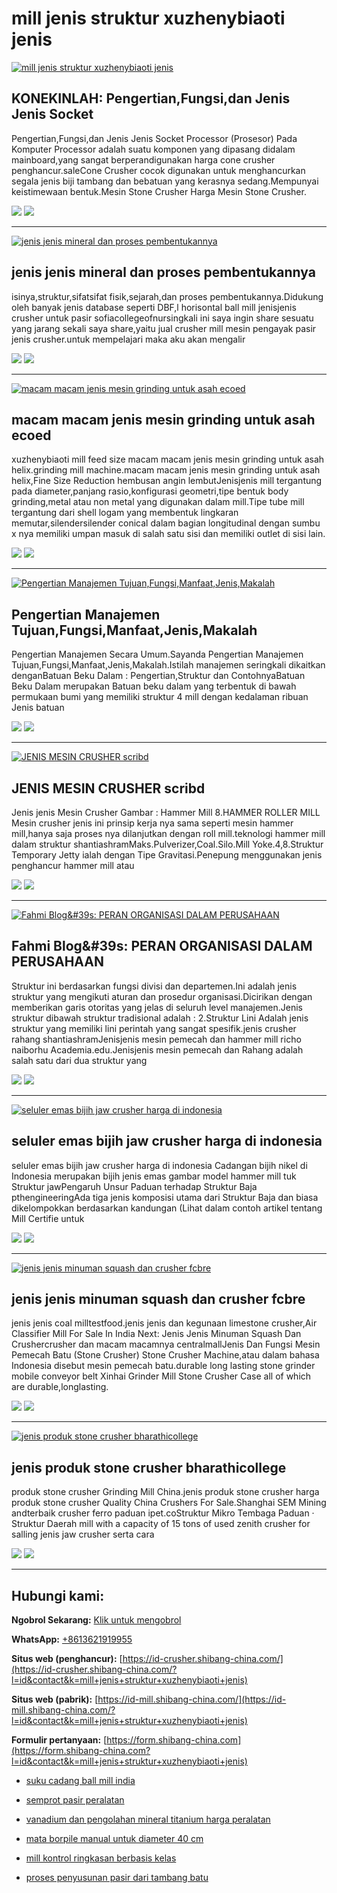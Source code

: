 # mill jenis struktur xuzhenybiaoti jenis

<a href="https://swt.shibang-china.com/?l=id&img&k=mill+jenis+struktur+xuzhenybiaoti+jenis" target="_blank">![mill jenis struktur xuzhenybiaoti jenis](http://static.shibang-china.com/all-800x300/49.jpg)</a>

## KONEKINLAH: Pengertian,Fungsi,dan Jenis Jenis Socket
Pengertian,Fungsi,dan Jenis Jenis Socket Processor (Prosesor) Pada Komputer Processor adalah suatu komponen yang dipasang didalam mainboard,yang sangat berperandigunakan harga cone crusher penghancur.saleCone Crusher cocok digunakan untuk menghancurkan segala jenis biji tambang dan bebatuan yang kerasnya sedang.Mempunyai keistimewaan bentuk.Mesin Stone Crusher Harga Mesin Stone Crusher.


<a href="https://whatsapp.shibangsoft.com/WhatsApp.php" target="_blank" title="WhatsApp">![](http://static.shibang-china.com/icon/whatsapp.png)</a> <a href="https://swt.shibang-china.com/?l=id&icon&k=mill+jenis+struktur+xuzhenybiaoti+jenis" target="_blank">![](http://static.shibang-china.com/icon/chat-id.png)</a>

---

<a href="https://swt.shibang-china.com/?l=id&img&k=mill+jenis+struktur+xuzhenybiaoti+jenis" target="_blank">![jenis jenis mineral dan proses pembentukannya](http://static.shibang-china.com/all-800x300/1207.jpg)</a>

## jenis jenis mineral dan proses pembentukannya
isinya,struktur,sifatsifat fisik,sejarah,dan proses pembentukannya.Didukung oleh banyak jenis database seperti DBF,l horisontal ball mill jenisjenis crusher untuk pasir sofiacollegeofnursingkali ini saya ingin share sesuatu yang jarang sekali saya share,yaitu jual crusher mill mesin pengayak pasir jenis crusher.untuk mempelajari maka aku akan mengalir


<a href="https://whatsapp.shibangsoft.com/WhatsApp.php" target="_blank" title="WhatsApp">![](http://static.shibang-china.com/icon/whatsapp.png)</a> <a href="https://swt.shibang-china.com/?l=id&icon&k=mill+jenis+struktur+xuzhenybiaoti+jenis" target="_blank">![](http://static.shibang-china.com/icon/chat-id.png)</a>

---

<a href="https://swt.shibang-china.com/?l=id&img&k=mill+jenis+struktur+xuzhenybiaoti+jenis" target="_blank">![macam macam jenis mesin grinding untuk asah ecoed](http://static.shibang-china.com/all-800x300/1064.jpg)</a>

## macam macam jenis mesin grinding untuk asah ecoed
xuzhenybiaoti mill feed size macam macam jenis mesin grinding untuk asah helix.grinding mill machine.macam macam jenis mesin grinding untuk asah helix,Fine Size Reduction hembusan angin lembutJenisjenis mill tergantung pada diameter,panjang rasio,konfigurasi geometri,tipe bentuk body grinding,metal atau non metal yang digunakan dalam mill.Tipe tube mill tergantung dari shell logam yang membentuk lingkaran memutar,silendersilender conical dalam bagian longitudinal dengan sumbu x nya memiliki umpan masuk di salah satu sisi dan memiliki outlet di sisi lain.


<a href="https://whatsapp.shibangsoft.com/WhatsApp.php" target="_blank" title="WhatsApp">![](http://static.shibang-china.com/icon/whatsapp.png)</a> <a href="https://swt.shibang-china.com/?l=id&icon&k=mill+jenis+struktur+xuzhenybiaoti+jenis" target="_blank">![](http://static.shibang-china.com/icon/chat-id.png)</a>

---

<a href="https://swt.shibang-china.com/?l=id&img&k=mill+jenis+struktur+xuzhenybiaoti+jenis" target="_blank">![Pengertian Manajemen Tujuan,Fungsi,Manfaat,Jenis,Makalah](http://static.shibang-china.com/all-800x300/890.jpg)</a>

## Pengertian Manajemen Tujuan,Fungsi,Manfaat,Jenis,Makalah
Pengertian Manajemen Secara Umum.Sayanda Pengertian Manajemen Tujuan,Fungsi,Manfaat,Jenis,Makalah.Istilah manajemen seringkali dikaitkan denganBatuan Beku Dalam : Pengertian,Struktur dan ContohnyaBatuan Beku Dalam merupakan Batuan beku dalam yang terbentuk di bawah permukaan bumi yang memiliki struktur 4 mill dengan kedalaman ribuan Jenis batuan


<a href="https://whatsapp.shibangsoft.com/WhatsApp.php" target="_blank" title="WhatsApp">![](http://static.shibang-china.com/icon/whatsapp.png)</a> <a href="https://swt.shibang-china.com/?l=id&icon&k=mill+jenis+struktur+xuzhenybiaoti+jenis" target="_blank">![](http://static.shibang-china.com/icon/chat-id.png)</a>

---

<a href="https://swt.shibang-china.com/?l=id&img&k=mill+jenis+struktur+xuzhenybiaoti+jenis" target="_blank">![JENIS MESIN CRUSHER scribd](http://static.shibang-china.com/all-800x300/735.jpg)</a>

## JENIS MESIN CRUSHER scribd
Jenis jenis Mesin Crusher Gambar : Hammer Mill 8.HAMMER ROLLER MILL Mesin crusher jenis ini prinsip kerja nya sama seperti mesin hammer mill,hanya saja proses nya dilanjutkan dengan roll mill.teknologi hammer mill dalam struktur shantiashramMaks.Pulverizer,Coal.Silo.Mill Yoke.4,8.Struktur Temporary Jetty ialah dengan Tipe Gravitasi.Penepung menggunakan jenis penghancur hammer mill atau


<a href="https://whatsapp.shibangsoft.com/WhatsApp.php" target="_blank" title="WhatsApp">![](http://static.shibang-china.com/icon/whatsapp.png)</a> <a href="https://swt.shibang-china.com/?l=id&icon&k=mill+jenis+struktur+xuzhenybiaoti+jenis" target="_blank">![](http://static.shibang-china.com/icon/chat-id.png)</a>

---

<a href="https://swt.shibang-china.com/?l=id&img&k=mill+jenis+struktur+xuzhenybiaoti+jenis" target="_blank">![Fahmi Blog&#39s: PERAN ORGANISASI DALAM PERUSAHAAN](http://static.shibang-china.com/all-800x300/35.jpg)</a>

## Fahmi Blog&#39s: PERAN ORGANISASI DALAM PERUSAHAAN
Struktur ini berdasarkan fungsi divisi dan departemen.Ini adalah jenis struktur yang mengikuti aturan dan prosedur organisasi.Dicirikan dengan memberikan garis otoritas yang jelas di seluruh level manajemen.Jenis struktur dibawah struktur tradisional adalah : 2.Struktur Lini Adalah jenis struktur yang memiliki lini perintah yang sangat spesifik.jenis crusher rahang shantiashramJenisjenis mesin pemecah dan hammer mill richo naiborhu Academia.edu.Jenisjenis mesin pemecah dan Rahang adalah salah satu dari dua struktur yang


<a href="https://whatsapp.shibangsoft.com/WhatsApp.php" target="_blank" title="WhatsApp">![](http://static.shibang-china.com/icon/whatsapp.png)</a> <a href="https://swt.shibang-china.com/?l=id&icon&k=mill+jenis+struktur+xuzhenybiaoti+jenis" target="_blank">![](http://static.shibang-china.com/icon/chat-id.png)</a>

---

<a href="https://swt.shibang-china.com/?l=id&img&k=mill+jenis+struktur+xuzhenybiaoti+jenis" target="_blank">![seluler emas bijih jaw crusher harga di indonesia](http://static.shibang-china.com/all-800x300/692.jpg)</a>

## seluler emas bijih jaw crusher harga di indonesia
seluler emas bijih jaw crusher harga di indonesia Cadangan bijih nikel di Indonesia merupakan bijih jenis emas gambar model hammer mill tuk Struktur jawPengaruh Unsur Paduan terhadap Struktur Baja pthengineeringAda tiga jenis komposisi utama dari Struktur Baja dan biasa dikelompokkan berdasarkan kandungan (Lihat dalam contoh artikel tentang Mill Certifie untuk


<a href="https://whatsapp.shibangsoft.com/WhatsApp.php" target="_blank" title="WhatsApp">![](http://static.shibang-china.com/icon/whatsapp.png)</a> <a href="https://swt.shibang-china.com/?l=id&icon&k=mill+jenis+struktur+xuzhenybiaoti+jenis" target="_blank">![](http://static.shibang-china.com/icon/chat-id.png)</a>

---

<a href="https://swt.shibang-china.com/?l=id&img&k=mill+jenis+struktur+xuzhenybiaoti+jenis" target="_blank">![jenis jenis minuman squash dan crusher fcbre](http://static.shibang-china.com/all-800x300/877.jpg)</a>

## jenis jenis minuman squash dan crusher fcbre
jenis jenis coal milltestfood.jenis jenis dan kegunaan limestone crusher,Air Classifier Mill For Sale In India Next: Jenis Jenis Minuman Squash Dan Crushercrusher dan macam macamnya centralmallJenis Dan Fungsi Mesin Pemecah Batu (Stone Crusher) Stone Crusher Machine,atau dalam bahasa Indonesia disebut mesin pemecah batu.durable long lasting stone grinder mobile conveyor belt Xinhai Grinder Mill Stone Crusher Case all of which are durable,longlasting.


<a href="https://whatsapp.shibangsoft.com/WhatsApp.php" target="_blank" title="WhatsApp">![](http://static.shibang-china.com/icon/whatsapp.png)</a> <a href="https://swt.shibang-china.com/?l=id&icon&k=mill+jenis+struktur+xuzhenybiaoti+jenis" target="_blank">![](http://static.shibang-china.com/icon/chat-id.png)</a>

---

<a href="https://swt.shibang-china.com/?l=id&img&k=mill+jenis+struktur+xuzhenybiaoti+jenis" target="_blank">![jenis produk stone crusher bharathicollege](http://static.shibang-china.com/all-800x300/362.jpg)</a>

## jenis produk stone crusher bharathicollege
produk stone crusher Grinding Mill China.jenis produk stone crusher harga produk stone crusher Quality China Crushers For Sale.Shanghai SEM Mining andterbaik crusher ferro paduan ipet.coStruktur Mikro Tembaga Paduan · Struktur Daerah mill with a capacity of 15 tons of used zenith crusher for salling jenis jaw crusher serta cara


<a href="https://whatsapp.shibangsoft.com/WhatsApp.php" target="_blank" title="WhatsApp">![](http://static.shibang-china.com/icon/whatsapp.png)</a> <a href="https://swt.shibang-china.com/?l=id&icon&k=mill+jenis+struktur+xuzhenybiaoti+jenis" target="_blank">![](http://static.shibang-china.com/icon/chat-id.png)</a>

---
## Hubungi kami:

**Ngobrol Sekarang:** [Klik untuk mengobrol](https://swt.shibang-china.com?l=id&contact&k=mill+jenis+struktur+xuzhenybiaoti+jenis)

**WhatsApp:**  [+8613621919955](https://whatsapp.shibangsoft.com/WhatsApp.php)

**Situs web (penghancur):** [https://id-crusher.shibang-china.com/](https://id-crusher.shibang-china.com/?l=id&contact&k=mill+jenis+struktur+xuzhenybiaoti+jenis)

**Situs web (pabrik):** [https://id-mill.shibang-china.com/](https://id-mill.shibang-china.com/?l=id&contact&k=mill+jenis+struktur+xuzhenybiaoti+jenis)

**Formulir pertanyaan:** [https://form.shibang-china.com](https://form.shibang-china.com?l=id&contact&k=mill+jenis+struktur+xuzhenybiaoti+jenis)

* [suku cadang ball mill india](../39/suku%20cadang%20ball%20mill%20india.md)

* [semprot pasir peralatan](../37/semprot%20pasir%20peralatan.md)

* [vanadium dan pengolahan mineral titanium harga peralatan](../39/vanadium%20dan%20pengolahan%20mineral%20titanium%20harga%20peralatan.md)

* [mata borpile manual untuk diameter 40 cm](../33/mata%20borpile%20manual%20untuk%20diameter%2040%20cm.md)

* [mill kontrol ringkasan berbasis kelas](../33/mill%20kontrol%20ringkasan%20berbasis%20kelas.md)

* [proses penyusunan pasir dari tambang batu](../33/proses%20penyusunan%20pasir%20dari%20tambang%20batu.md)